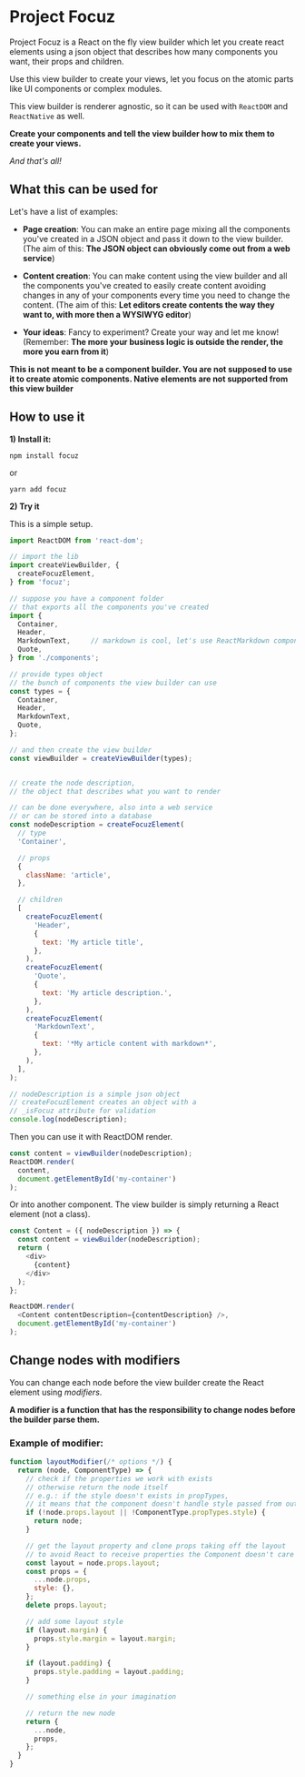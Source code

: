 # Project Focuz

Project Focuz is a React on the fly view builder which let you create react elements using a json object that describes how many components you want, their props and children.

Use this view builder to create your views, let you focus on the atomic parts like UI components or complex modules.

This view builder is renderer agnostic, so it can be used with `ReactDOM` and `ReactNative` as well.

**Create your components and tell the view builder how to mix them to create your views.**

*And that's all!*


## What this can be used for

Let's have a list of examples:

- **Page creation**: You can make an entire page mixing all the components you've created in a JSON object and pass it down to the view builder. (The aim of this: **The JSON object can obviously come out from a web service**)

- **Content creation**: You can make content using the view builder and all the components you've created to easily create content avoiding changes in any of your components every time you need to change the content. (The aim of this: **Let editors create contents the way they want to, with more then a WYSIWYG editor**)

- **Your ideas**: Fancy to experiment? Create your way and let me know! (Remember: **The more your business logic is outside the render, the more you earn from it**)


**This is not meant to be a component builder.
You are not supposed to use it to create atomic components.
Native elements are not supported from this view builder**


## How to use it

**1) Install it:**

`npm install focuz`

or

`yarn add focuz`

**2) Try it**

This is a simple setup.

```js
import ReactDOM from 'react-dom';

// import the lib
import createViewBuilder, {
  createFocuzElement,
} from 'focuz';

// suppose you have a component folder
// that exports all the components you've created
import {
  Container,
  Header,
  MarkdownText,     // markdown is cool, let's use ReactMarkdown component
  Quote,
} from './components';

// provide types object
// the bunch of components the view builder can use
const types = {
  Container,
  Header,
  MarkdownText,
  Quote,
};

// and then create the view builder
const viewBuilder = createViewBuilder(types);


// create the node description,
// the object that describes what you want to render

// can be done everywhere, also into a web service
// or can be stored into a database
const nodeDescription = createFocuzElement(
  // type
  'Container',

  // props
  {
    className: 'article',
  },

  // children
  [
    createFocuzElement(
      'Header',
      {
        text: 'My article title',
      },
    ),
    createFocuzElement(
      'Quote',
      {
        text: 'My article description.',
      },
    ),
    createFocuzElement(
      'MarkdownText',
      {
        text: '*My article content with markdown*',
      },
    ),
  ],
);

// nodeDescription is a simple json object
// createFocuzElement creates an object with a
// _isFocuz attribute for validation
console.log(nodeDescription);
```

Then you can use it with ReactDOM render.

```js
const content = viewBuilder(nodeDescription);
ReactDOM.render(
  content,
  document.getElementById('my-container')
);
```

Or into another component. The view builder is simply returning a React element (not a class).

```js
const Content = ({ nodeDescription }) => {
  const content = viewBuilder(nodeDescription);
  return (
    <div>
      {content}
    </div>
  );
};

ReactDOM.render(
  <Content contentDescription={contentDescription} />,
  document.getElementById('my-container')
);
```


## Change nodes with modifiers

You can change each node before the view builder create the React element using *modifiers*.

**A modifier is a function that has the responsibility to change nodes before the builder parse them.**

### Example of modifier:

```js
function layoutModifier(/* options */) {
  return (node, ComponentType) => {
    // check if the properties we work with exists
    // otherwise return the node itself
    // e.g.: if the style doesn't exists in propTypes,
    // it means that the component doesn't handle style passed from outside
    if (!node.props.layout || !ComponentType.propTypes.style) {
      return node;
    }

    // get the layout property and clone props taking off the layout
    // to avoid React to receive properties the Component doesn't care of
    const layout = node.props.layout;
    const props = {
      ...node.props,
      style: {},
    };
    delete props.layout;

    // add some layout style
    if (layout.margin) {
      props.style.margin = layout.margin;
    }

    if (layout.padding) {
      props.style.padding = layout.padding;
    }

    // something else in your imagination

    // return the new node
    return {
      ...node,
      props,
    };
  }
}
```
